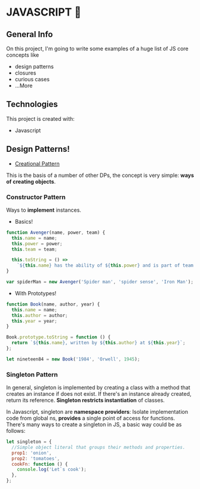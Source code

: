 # JAVASCRIPT 💛

## General Info

On this project, I'm going to write some examples of a huge list of JS core concepts like

- design patterns
- closures
- curious cases
- ...More

## Technologies

This project is created with:

- Javascript

## Design Patterns!

- [Creational Pattern](/Users/danilopf/Documents/Trainings/javascript-knowledge/design_patterns/creational-patterns/README.md)

This is the basis of a number of other DPs, the concept is very simple: **ways of creating objects**.

### Constructor Pattern

Ways to **implement** instances.

- Basics!

```javascript
function Avenger(name, power, team) {
  this.name = name;
  this.power = power;
  this.team = team;

  this.toString = () =>
    `${this.name} has the ability of ${this.power} and is part of team ${this.team}`;
}

var spiderMan = new Avenger('Spider man', 'spider sense', 'Iron Man');
```

- With Prototypes!

```javascript
function Book(name, author, year) {
  this.name = name;
  this.author = author;
  this.year = year;
}

Book.prototype.toString = function () {
  return `${this.name}, written by ${this.author} at ${this.year}`;
};

let nineteen84 = new Book('1984', 'Orwell', 1945);
```

### Singleton Pattern

In general, singleton is implemented by creating a class with a method that creates an instance if does not exist. If there's an instance already created, return its reference. **Singleton restricts instantiation** of classes.

In Javascript, singleton are **namespace providers**: Isolate implementation code from global ns, **provides** a single point of access for functions.
There's many ways to create a singleton in JS, a basic way could be as follows:

```javascript
let singleton = {
  //Simple object literal that groups their methods and properties.
  prop1: 'onion',
  prop2: 'tomatoes',
  cookFn: function () {
    console.log('Let`s cook');
  },
};
```
